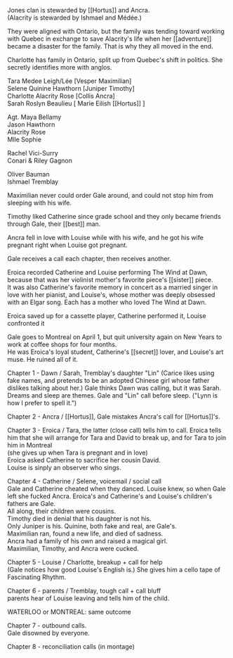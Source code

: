 Jones clan is stewarded by [[Hortus]] and Ancra.  
(Alacrity is stewarded by Ishmael and Médée.)  
  
They were aligned with Ontario, but the family was tending toward working with Quebec in exchange to save Alacrity's life when her [[adventure]] became a disaster for the family. That is why they all moved in the end.  
  
Charlotte has family in Ontario, split up from Quebec's shift in politics. She secretly identifies more with anglos.  
  
Tara Medee Leigh/Lée [Vesper Maximilian]  
Selene Quinine Hawthorn [Juniper Timothy]  
Charlotte Alacrity Rose [Collis Ancra]  
Sarah Roslyn Beaulieu [ Marie Eilish [[Hortus]] ]  
  
Agt. Maya Bellamy  
Jason Hawthorn  
Alacrity Rose  
Mlle Sophie  
  
Rachel Vici-Surry  
Conari & Riley Gagnon  
  
Oliver Bauman  
Ishmael Tremblay  
  
Maximilian never could order Gale around, and could not stop him from sleeping with his wife.  
  
Timothy liked Catherine since grade school and they only became friends through Gale, their [[best]] man.  
  
Ancra fell in love with Louise while with his wife, and he got his wife pregnant right when Louise got pregnant.  
  
  
Gale receives a call each chapter, then receives another.  
  
Eroica recorded Catherine and Louise performing The Wind at Dawn, because that was her violinist mother's favorite piece's [[sister]] piece.  
It was also Catherine's favorite memory in concert as a married singer in love with her pianist, and Louise's, whose mother was deeply obsessed with an Elgar song. Each has a mother who loved The Wind at Dawn.  
  
Eroica saved up for a cassette player, Catherine performed it, Louise confronted it  
  
Gale goes to Montreal on April 1, but quit university again on New Years to work at coffee shops for four months.  
He was Eroica's loyal student, Catherine's [[secret]] lover, and Louise's art muse. He ruined all of it.  
  
Chapter 1 - Dawn / Sarah, Tremblay's daughter "Lin" (Carice likes using fake names, and pretends to be an adopted Chinese girl whose father dislikes talking about her.) Gale thinks Dawn was calling, but it was Sarah. Dreams and sleep are themes. Gale and "Lin" call before sleep. ("Lynn is how I prefer to spell it.")  
  
Chapter 2 - Ancra / [[Hortus]], Gale mistakes Ancra's call for [[Hortus]]'s.  
  
Chapter 3 - Eroica / Tara, the latter (close call) tells him to call. Eroica tells him that she will arrange for Tara and David to break up, and for Tara to join him in Montreal  
(she gives up when Tara is pregnant and in love)  
Eroica asked Catherine to sacrifice her cousin David.  
Louise is sinply an observer who sings.  
  
Chapter 4 - Catherine / Selene, voicemail / social call  
Gale and Catherine cheated when they danced. Louise knew, so when Gale left she fucked Ancra. Eroica's and Catherine's and Louise's children's fathers are Gale.  
All along, their children were cousins.  
Timothy died in denial that his daughter is not his.  
Only Juniper is his. Quinine, both fake and real, are Gale's.  
Maximilian ran, found a new life, and died of sadness.  
Ancra had a family of his own and raised a magical girl.  
Maximilian, Timothy, and Ancra were cucked.  
  
Chapter 5 - Louise / Charlotte, breakup + call for help  
(Gale notices how good Louise's English is.) She gives him a cello tape of Fascinating Rhythm.  
  
Chapter 6 - parents / Tremblay, tough call + call bluff  
parents hear of Louise leaving and tells him of the child.  
  
WATERLOO or MONTREAL: same outcome  
  
Chapter 7 - outbound calls.  
Gale disowned by everyone.  
  
Chapter 8 - reconciliation calls (in montage)